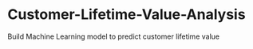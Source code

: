 # Customer-Lifetime-Value-Analysis

Build Machine Learning model to predict customer lifetime value
